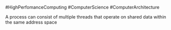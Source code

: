 #HighPerfomanceComputing #ComputerScience #ComputerArchitecture 

A process can consist of multiple threads that operate on shared data within the same address space